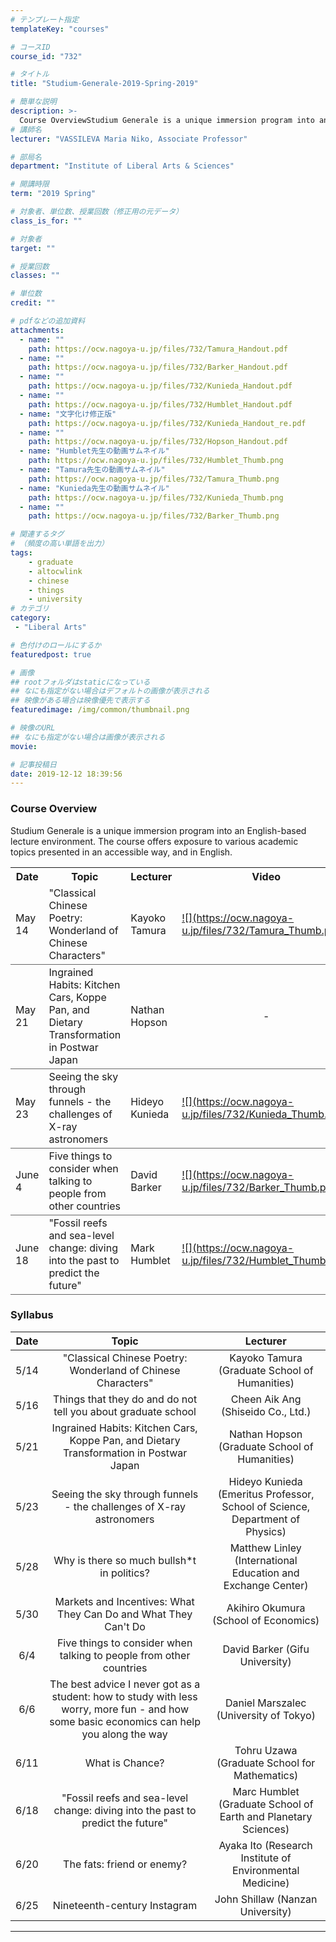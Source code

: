 ```yaml
---
# テンプレート指定
templateKey: "courses"

# コースID
course_id: "732"

# タイトル
title: "Studium-Generale-2019-Spring-2019"

# 簡単な説明
description: >-
  Course OverviewStudium Generale is a unique immersion program into an English-based lecture environment.The course offers exposure to various academic topics presented in an accessible way, and in ....
# 講師名
lecturer: "VASSILEVA Maria Niko, Associate Professor"

# 部局名
department: "Institute of Liberal Arts & Sciences"

# 開講時限
term: "2019	Spring"

# 対象者、単位数、授業回数（修正用の元データ）
class_is_for: ""

# 対象者
target: ""

# 授業回数
classes: ""

# 単位数
credit: ""

# pdfなどの追加資料
attachments:
  - name: "" 
    path: https://ocw.nagoya-u.jp/files/732/Tamura_Handout.pdf
  - name: "" 
    path: https://ocw.nagoya-u.jp/files/732/Barker_Handout.pdf
  - name: "" 
    path: https://ocw.nagoya-u.jp/files/732/Kunieda_Handout.pdf
  - name: "" 
    path: https://ocw.nagoya-u.jp/files/732/Humblet_Handout.pdf
  - name: "文字化け修正版" 
    path: https://ocw.nagoya-u.jp/files/732/Kunieda_Handout_re.pdf
  - name: "" 
    path: https://ocw.nagoya-u.jp/files/732/Hopson_Handout.pdf
  - name: "Humblet先生の動画サムネイル" 
    path: https://ocw.nagoya-u.jp/files/732/Humblet_Thumb.png
  - name: "Tamura先生の動画サムネイル" 
    path: https://ocw.nagoya-u.jp/files/732/Tamura_Thumb.png
  - name: "Kunieda先生の動画サムネイル" 
    path: https://ocw.nagoya-u.jp/files/732/Kunieda_Thumb.png
  - name: "" 
    path: https://ocw.nagoya-u.jp/files/732/Barker_Thumb.png

# 関連するタグ
# （頻度の高い単語を出力）
tags:
    - graduate
    - altocwlink
    - chinese
    - things
    - university    
# カテゴリ
category:
 - "Liberal Arts"

# 色付けのロールにするか
featuredpost: true

# 画像
## rootフォルダはstaticになっている
## なにも指定がない場合はデフォルトの画像が表示される
## 映像がある場合は映像優先で表示する
featuredimage: /img/common/thumbnail.png

# 映像のURL
## なにも指定がない場合は画像が表示される
movie: 

# 記事投稿日
date: 2019-12-12 18:39:56
---
```


### Course Overview
Studium Generale is a unique immersion program into an English-based lecture environment.
The course offers exposure to various academic topics presented in an accessible way, and in English.
<table class="basic" width="455">
    <tr>
        <th>Date</th>
        <th>Topic</th>
        <th>Lecturer</th>
        <th>Video</th>
        <th>Handout</th>
    </tr>
    <tr style="border-bottom: 1pt solid #666;">
        <td>May 14</td>
        <td width="450">"Classical Chinese Poetry: Wonderland of Chinese
Characters"</td>
        <td>Kayoko Tamura</td>
        <td><a target="_blank" href="https://nuvideo.media.nagoya-u.ac.jp/embed/5b2f041c6fb4ca3e68ef463a9fadddb27744d163">![](https://ocw.nagoya-u.jp/files/732/Tamura_Thumb.png) </a></td>
        <td>[handout](https://ocw.nagoya-u.jp/files/732/Tamura_Handout.pdf) </td>
    </tr>
    <tr style="border-bottom: 1pt solid #666;">
        <td>May 21</td>
        <td width="450">Ingrained Habits: Kitchen Cars, Koppe Pan, and Dietary Transformation in Postwar Japan</td>
        <td>Nathan Hopson</td>
        <td align="center"> - </td>
        <td>[handout](https://ocw.nagoya-u.jp/files/732/Hopson_Handout.pdf) </td>
    </tr>
    <tr style="border-bottom: 1pt solid #666;">
        <td>May 23</td>
        <td width="450">Seeing the sky through funnels - the challenges of X-ray astronomers</td>
        <td>Hideyo Kunieda</td>
        <td><a target="_blank" href="https://nuvideo.media.nagoya-u.ac.jp/embed/c1f068d9f79e4701fd2b10fae7f7163e7195d831">![](https://ocw.nagoya-u.jp/files/732/Kunieda_Thumb.png) </a></td>
        <td> [handout](https://ocw.nagoya-u.jp/files/732/Kunieda_Handout_re.pdf) </td>
    </tr>
    <tr style="border-bottom: 1pt solid #666;">
        <td>June 4</td>
        <td width="450">Five things to consider when talking to people from other countries</td>
        <td>David Barker</td>
        <td><a target="_blank" href="https://nuvideo.media.nagoya-u.ac.jp/embed/c15385e61a7ef1dff354bb2871bd887c61645afc">![](https://ocw.nagoya-u.jp/files/732/Barker_Thumb.png) </a></td>
        <td> [handout](https://ocw.nagoya-u.jp/files/732/Barker_Handout.pdf) </td>
    </tr>
    <tr style="border-bottom: 1pt solid #666;">
        <td>June 18</td>
        <td width="450">"Fossil reefs and sea-level change: diving into the past to predict the future"</td>
        <td>Mark Humblet</td>
        <td><a target="_blank" href="https://nuvideo.media.nagoya-u.ac.jp/embed/da17e644b039a03a0eb56246800e2010142aebbd">![](https://ocw.nagoya-u.jp/files/732/Humblet_Thumb.png) </a></td>
        <td> [handout](https://ocw.nagoya-u.jp/files/732/Humblet_Handout.pdf) </td>
    </tr>
</table>








### Syllabus


| Date | Topic | Lecturer |
|:----:|:-----:|:--------:|
| 5/14 | "Classical Chinese Poetry: Wonderland of Chinese Characters" | Kayoko Tamura (Graduate School of Humanities) |
| 5/16 | Things that they do and do not tell you about graduate school | Cheen Aik Ang (Shiseido Co., Ltd.) |
| 5/21 | Ingrained Habits: Kitchen Cars, Koppe Pan, and Dietary Transformation in Postwar Japan | Nathan Hopson (Graduate School of Humanities) |
| 5/23 | Seeing the sky through funnels - the challenges of X-ray astronomers | Hideyo Kunieda (Emeritus Professor, School of Science, Department of Physics) |
| 5/28 | Why is there so much bullsh*t in politics? | Matthew Linley (International Education and Exchange Center) |
| 5/30 | Markets and Incentives: What They Can Do and What They Can't Do | Akihiro Okumura (School of Economics) |
| 6/4 | Five things to consider when talking to people from other countries | David Barker (Gifu University) |
| 6/6 | The best advice I never got as a student: how to study with less  worry, more fun - and how some basic economics can help you along the  way | Daniel Marszalec (University of Tokyo) |
| 6/11 | What is Chance? | Tohru Uzawa (Graduate School for Mathematics) |
| 6/18 | "Fossil reefs and sea-level change: diving into the past to predict the future" | Marc Humblet (Graduate School of Earth and Planetary Sciences) |
| 6/20 | The fats: friend or enemy? | Ayaka Ito (Research Institute of Environmental Medicine) |
| 6/25 | Nineteenth-century Instagram | John Shillaw (Nanzan University) |

















-----